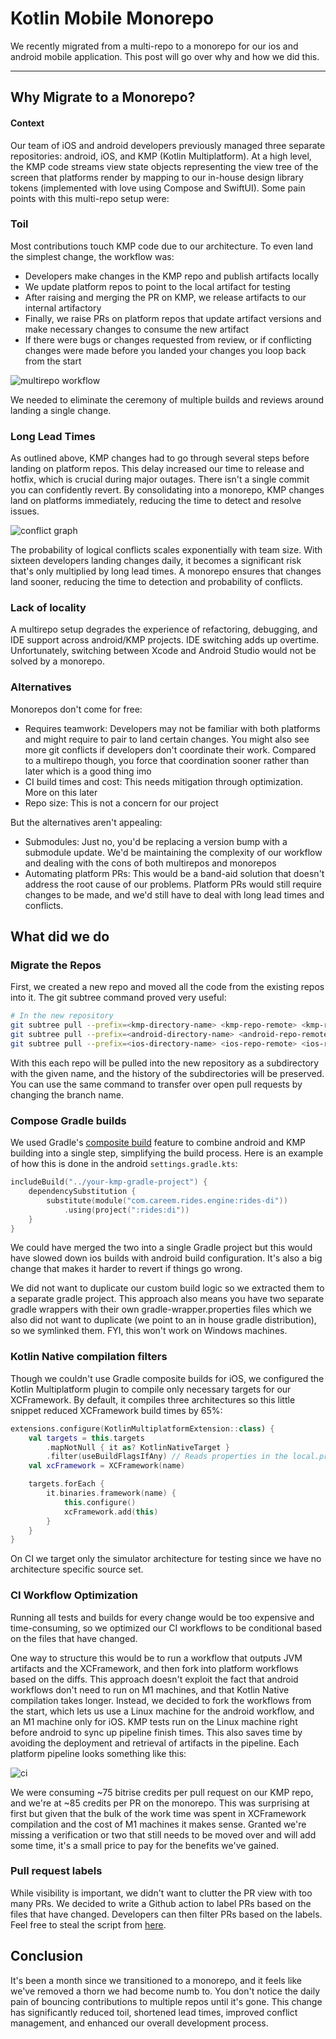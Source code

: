 # Kotlin Mobile Monorepo

We recently migrated from a multi-repo to a monorepo for our ios and android mobile application. This post will go over why and how we did this.

------

## Why Migrate to a Monorepo?

#### Context

Our team of iOS and android developers previously managed three separate repositories: android, iOS, and KMP (Kotlin Multiplatform). At a high level, the KMP code streams view state objects representing the view tree of the screen that platforms render by mapping to our in-house design library tokens (implemented with love using Compose and SwiftUI). Some pain points with this multi-repo setup were:

### Toil

Most contributions touch KMP code due to our architecture. To even land the simplest change, the workflow was:

- Developers make changes in the KMP repo and publish artifacts locally
- We update platform repos to point to the local artifact for testing
- After raising and merging the PR on KMP, we release artifacts to our internal artifactory
- Finally, we raise PRs on platform repos that update artifact versions and make necessary changes to consume the new artifact
- If there were bugs or changes requested from review, or if conflicting changes were made before you landed your changes you loop back from the start

![multirepo workflow](/assets/multirepo_workflow.png)

We needed to eliminate the ceremony of multiple builds and reviews around landing a single change.

### Long Lead Times

As outlined above, KMP changes had to go through several steps before landing on platform repos. This delay increased our time to release and hotfix, which is crucial during major outages. There isn't a single commit you can confidently revert.
By consolidating into a monorepo, KMP changes land on platforms immediately, reducing the time to detect and resolve issues.

![conflict graph](/assets/repo_conflicts.png)

The probability of logical conflicts scales exponentially with team size. With sixteen developers landing changes daily, it becomes a significant risk that's only multiplied by long lead times. A monorepo ensures that changes land sooner, reducing the time to detection and probability of conflicts.

### Lack of locality

A multirepo setup degrades the experience of refactoring, debugging, and IDE support across android/KMP projects. IDE switching adds up overtime. Unfortunately, switching between Xcode and Android Studio would not be solved by a monorepo.

### Alternatives

Monorepos don't come for free:
 
- Requires teamwork: Developers may not be familiar with both platforms and might require to pair to land certain changes. You might also see more git conflicts if developers don't coordinate their work. Compared to a multirepo though, you force that coordination sooner rather than later which is a good thing imo
- CI build times and cost: This needs mitigation through optimization. More on this later
- Repo size: This is not a concern for our project

But the alternatives aren't appealing:

- Submodules: Just no, you'd be replacing a version bump with a submodule update. We'd be maintaining the complexity of our workflow and dealing with the cons of both multirepos and monorepos
- Automating platform PRs: This would be a band-aid solution that doesn't address the root cause of our problems. Platform PRs would still require changes to be made, and we'd still have to deal with long lead times and conflicts.

## What did we do

### Migrate the Repos

First, we created a new repo and moved all the code from the existing repos into it. The git subtree command proved very useful:

```bash
# In the new repository
git subtree pull --prefix=<kmp-directory-name> <kmp-repo-remote> <kmp-repo-main-branch>
git subtree pull --prefix=<android-directory-name> <android-repo-remote> <android-repo-main-branch>
git subtree pull --prefix=<ios-directory-name> <ios-repo-remote> <ios-repo-main-branch>
```

With this each repo will be pulled into the new repository as a subdirectory with the given name, and the history of the subdirectories will be preserved.
You can use the same command to transfer over open pull requests by changing the branch name.

### Compose Gradle builds

We used Gradle's [composite build](https://docs.gradle.org/current/userguide/composite_builds.html) feature to combine android and KMP building into a single step, simplifying the build process. Here is an example of how this is done in the android `settings.gradle.kts`:

```kotlin
includeBuild("../your-kmp-gradle-project") {
    dependencySubstitution {
        substitute(module("com.careem.rides.engine:rides-di"))
            .using(project(":rides:di"))
    }
}
```

We could have merged the two into a single Gradle project but this would have slowed down ios builds with android build configuration. It's also a big change that makes it harder to revert if things go wrong.

We did not want to duplicate our custom build logic so we extracted them to a separate gradle project. This approach also means you have two separate gradle wrappers with their own gradle-wrapper.properties files which we also did not want to duplicate (we point to an in house gradle distribution), so we symlinked them. FYI, this won't work on Windows machines.

### Kotlin Native compilation filters

Though we couldn't use Gradle composite builds for iOS, we configured the Kotlin Multiplatform plugin to compile only necessary targets for our XCFramework. By default, it compiles three architectures so this little snippet reduced XCFramework build times by 65%:

```kotlin
extensions.configure(KotlinMultiplatformExtension::class) {
    val targets = this.targets
        .mapNotNull { it as? KotlinNativeTarget }
        .filter(useBuildFlagsIfAny) // Reads properties in the local.properties file
    val xcFramework = XCFramework(name)

    targets.forEach {
        it.binaries.framework(name) {
            this.configure()
            xcFramework.add(this)
        }
    }
}
```

On CI we target only the simulator architecture for testing since we have no architecture specific source set.

### CI Workflow Optimization

Running all tests and builds for every change would be too expensive and time-consuming, so we optimized our CI workflows to be conditional based on the files that have changed.

One way to structure this would be to run a workflow that outputs JVM artifacts and the XCFramework, and then fork into platform workflows based on the diffs. This approach doesn't exploit the fact that android workflows don't need to run on M1 machines, and that Kotlin Native compilation takes longer.
Instead, we decided to fork the workflows from the start, which lets us use a Linux machine for the android workflow, and an M1 machine only for iOS. KMP tests run on the Linux machine right before android to sync up pipeline finish times. This also saves time by avoiding the deployment and retrieval of artifacts in the pipeline. Each platform pipeline looks something like this:

![ci](/assets/ci.png)

We were consuming ~75 bitrise credits per pull request on our KMP repo, and we're at ~85 credits per PR on the monorepo. This was surprising at first but given that the bulk of the work time was spent in XCFramework compilation and the cost of M1 machines it makes sense.
Granted we're missing a verification or two that still needs to be moved over and will add some time, it's a small price to pay for the benefits we've gained.

### Pull request labels

While visibility is important, we didn't want to clutter the PR view with too many PRs. We decided to write a Github action to label PRs based on the files that have changed. Developers can then filter PRs based on the labels. Feel free to steal the script from [here](https://github.com/bnvinay92/pr-labeler/blob/main/.github/workflows/pr-labels.yml).

## Conclusion

It's been a month since we transitioned to a monorepo, and it feels like we've removed a thorn we had become numb to. You don't notice the daily pain of bouncing contributions to multiple repos until it's gone. This change has significantly reduced toil, shortened lead times, improved conflict management, and enhanced our overall development process.

